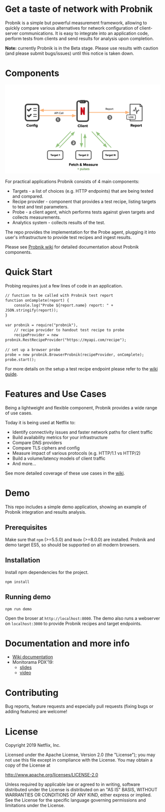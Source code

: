 Get a taste of network with Probnik
============================

Probnik is a simple but powerful measurement framework, allowing to quickly compare various alternatives for network configuration of client-server communications. It is easy to integrate into an application code, perform tests from clients and send results for analysis upon completion.

**Note:** currently Probnik is in the Beta stage. Please use results with caution (and please submit bugs/issues) until this notice is taken down.


Components
============================
![Preview1](./resources/components.png)

For practical applications Probnik consists of 4 main components:
* Targets - a list of choices (e.g. HTTP endpoints) that are being tested and compared.
* Recipe provider - component that provides a test recipe, listing targets to test and test parameters.
* Probe - a client agent, which performs tests against given targets and collects measurements.
* Analytics system - collects results of the test.

The repo provides the implementation for the Probe agent, plugging it into user's infrastructure to provide test recipes and ingest results.

Please see [Probnik wiki](https://github.com/Netflix/Probnik/wiki) for detailed documentation about Probnik components.

Quick Start
============================

Probing requires just a few lines of code in an application.

```
// function to be called with Probnik test report
function onComplete(report) {
    console.log("Probe ${report.name} report: " + JSON.stringify(report));
}

var probnik = require("probnik"),
    // recipe provider to handout test recipe to probe
    recipeProvider = new probnik.RestRecipeProvider("https://myapi.com/recipe");

// set up a browser probe
probe = new probnik.BrowserProbnik(recipeProvider, onComplete);
probe.start();
```

For more details on the setup a test recipe endpoint please refer to the [wiki guide](https://github.com/Netflix/probnik/wiki/Quick-Start).

Features and Use Cases
============================
Being a lightweight and flexible component, Probnik provides a wide range of use cases.

Today it is being used at Netflix to:
* Identify connectivity issues and faster network paths for client traffic
* Build availability metrics for your infrastructure
* Compare DNS providers
* Compare TLS ciphers and config
* Measure impact of various protocols (e.g. HTTP/1.1 vs HTTP/2)
* Build a volume/latency models of client traffic
* And more...

See more detailed coverage of these use cases in the [wiki](https://github.com/Netflix/probnik/wiki/Use-cases).

Demo 
============================
This repo includes a simple demo application, showing an example of Probnik integration and results analysis.

## Prerequisites
Make sure that `npm` (>=5.5.0) and `Node` (>=8.0.0) are installed.
Probnik and demo target ES5, so should be supported on all modern browsers.

## Installation

Install npm dependencies for the project.

```
npm install
```

## Running demo
```
npm run demo
```

Open the broser at `http://localhost:8000`. The demo also runs a webserver on `localhost:3000` to provide Probnik recipes and target endpoints.

Documentation and more info
============================
* [Wiki documentation](https://github.com/Netflix/Probnik/wiki)
* Monitorama PDX'19: 
  * [slides](http://bit.ly/sfedorov-monitorama-19)
  * [video](https://vimeo.com/341148870)

Contributing
============================
Bug reports, feature requests and especially pull requests (fixing bugs or adding features) are welcome!

License
============================
Copyright 2019 Netflix, Inc.

Licensed under the Apache License, Version 2.0 (the "License"); you may not use this file except in compliance with the License. You may obtain a copy of the License at

http://www.apache.org/licenses/LICENSE-2.0

Unless required by applicable law or agreed to in writing, software distributed under the License is distributed on an "AS IS" BASIS, WITHOUT WARRANTIES OR CONDITIONS OF ANY KIND, either express or implied. See the License for the specific language governing permissions and limitations under the License.
